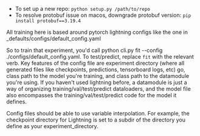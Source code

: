 - To set up a new repo: `python setup.py /path/to/repo`
- To resolve protobuf issue on macos, downgrade protobuf version: `pip install protobuf==3.19.4`


All training here is based around pytorch lightning configs like the one in _defaults/configs/default_config.yaml

So to train that experiment, you'd call python cli.py fit --config ./configs/default_config.yaml. To test/predict, replace `fit` with the relevant verb.  Key features of the config file are experiment directory (where all generated files like checkpoints, predictions, tensorboard logs, etc) go, class path to the model you're training,  and class path to the datamodule you're using. If you haven't used lightning before, a datamodule is just a way of organizing training/val/test/predict dataloaders, and the model file also encompasses the training/val/test/predict code for the model it defines.

Config files should be able to use variable interpolation. For example, the checkpoint directory for Lightning is set to a subdir of the directory you define as your experiment_directory.
